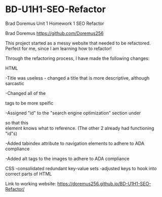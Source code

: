 # BD-U1H1-SEO-Refactor
Brad Doremus Unit 1 Homework 1 SEO Refactor

Brad Doremus 
https://github.com/Doremus256

This project started as a messy website that needed to be refactored. Perfect for me, since I am learning how to refactor! 

Through the refactoring process, I have made the following changes:

HTML

-Title was useless - changed a title that is more descriptive, although sarcastic

-Changed all of the <div> tags to be more speific

-Assigned "id" to the "search engine optimization" section under <article> so that this <nav> element knows what to reference. (The other 2 already had functioning "id"s)

-Added tabindex attribute to navigation elements to adhere to ADA compliance

-Added alt tags to the images to adhere to ADA compliance

CSS
-consolidated redundant key-value sets
-adjusted keys to hook into correct parts of HTML

Link to working website:
https://doremus256.github.io/BD-U1H1-SEO-Refactor/





